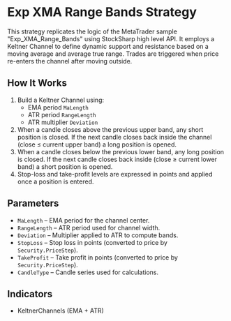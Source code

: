 # Exp XMA Range Bands Strategy

This strategy replicates the logic of the MetaTrader sample "Exp_XMA_Range_Bands" using StockSharp high level API. It employs a Keltner Channel to define dynamic support and resistance based on a moving average and average true range. Trades are triggered when price re-enters the channel after moving outside.

## How It Works

1. Build a Keltner Channel using:
   - EMA period `MaLength`
   - ATR period `RangeLength`
   - ATR multiplier `Deviation`
2. When a candle closes above the previous upper band, any short position is closed. If the next candle closes back inside the channel (close ≤ current upper band) a long position is opened.
3. When a candle closes below the previous lower band, any long position is closed. If the next candle closes back inside (close ≥ current lower band) a short position is opened.
4. Stop-loss and take-profit levels are expressed in points and applied once a position is entered.

## Parameters

- `MaLength` – EMA period for the channel center.
- `RangeLength` – ATR period used for channel width.
- `Deviation` – Multiplier applied to ATR to compute bands.
- `StopLoss` – Stop loss in points (converted to price by `Security.PriceStep`).
- `TakeProfit` – Take profit in points (converted to price by `Security.PriceStep`).
- `CandleType` – Candle series used for calculations.

## Indicators

- KeltnerChannels (EMA + ATR)

